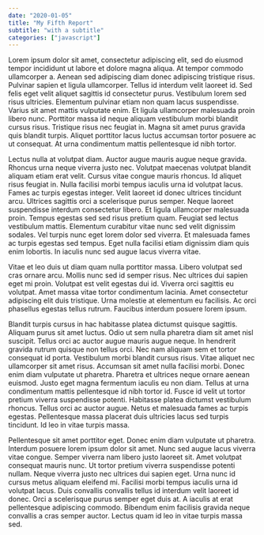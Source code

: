 ```yaml
---
date: "2020-01-05"
title: "My Fifth Report"
subtitle: "with a subtitle"
categories: ["javascript"]
---
```


Lorem ipsum dolor sit amet, consectetur adipiscing elit, sed do eiusmod tempor incididunt ut labore et dolore magna aliqua. At tempor commodo ullamcorper a. Aenean sed adipiscing diam donec adipiscing tristique risus. Pulvinar sapien et ligula ullamcorper. Tellus id interdum velit laoreet id. Sed felis eget velit aliquet sagittis id consectetur purus. Vestibulum lorem sed risus ultricies. Elementum pulvinar etiam non quam lacus suspendisse. Varius sit amet mattis vulputate enim. Et ligula ullamcorper malesuada proin libero nunc. Porttitor massa id neque aliquam vestibulum morbi blandit cursus risus. Tristique risus nec feugiat in. Magna sit amet purus gravida quis blandit turpis. Aliquet porttitor lacus luctus accumsan tortor posuere ac ut consequat. At urna condimentum mattis pellentesque id nibh tortor.

Lectus nulla at volutpat diam. Auctor augue mauris augue neque gravida. Rhoncus urna neque viverra justo nec. Volutpat maecenas volutpat blandit aliquam etiam erat velit. Cursus vitae congue mauris rhoncus. Id aliquet risus feugiat in. Nulla facilisi morbi tempus iaculis urna id volutpat lacus. Fames ac turpis egestas integer. Velit laoreet id donec ultrices tincidunt arcu. Ultrices sagittis orci a scelerisque purus semper. Neque laoreet suspendisse interdum consectetur libero. Et ligula ullamcorper malesuada proin. Tempus egestas sed sed risus pretium quam. Feugiat sed lectus vestibulum mattis. Elementum curabitur vitae nunc sed velit dignissim sodales. Vel turpis nunc eget lorem dolor sed viverra. Et malesuada fames ac turpis egestas sed tempus. Eget nulla facilisi etiam dignissim diam quis enim lobortis. In iaculis nunc sed augue lacus viverra vitae.

Vitae et leo duis ut diam quam nulla porttitor massa. Libero volutpat sed cras ornare arcu. Mollis nunc sed id semper risus. Nec ultrices dui sapien eget mi proin. Volutpat est velit egestas dui id. Viverra orci sagittis eu volutpat. Amet massa vitae tortor condimentum lacinia. Amet consectetur adipiscing elit duis tristique. Urna molestie at elementum eu facilisis. Ac orci phasellus egestas tellus rutrum. Faucibus interdum posuere lorem ipsum.

Blandit turpis cursus in hac habitasse platea dictumst quisque sagittis. Aliquam purus sit amet luctus. Odio ut sem nulla pharetra diam sit amet nisl suscipit. Tellus orci ac auctor augue mauris augue neque. In hendrerit gravida rutrum quisque non tellus orci. Nec nam aliquam sem et tortor consequat id porta. Vestibulum morbi blandit cursus risus. Vitae aliquet nec ullamcorper sit amet risus. Accumsan sit amet nulla facilisi morbi. Donec enim diam vulputate ut pharetra. Pharetra et ultrices neque ornare aenean euismod. Justo eget magna fermentum iaculis eu non diam. Tellus at urna condimentum mattis pellentesque id nibh tortor id. Fusce id velit ut tortor pretium viverra suspendisse potenti. Habitasse platea dictumst vestibulum rhoncus. Tellus orci ac auctor augue. Netus et malesuada fames ac turpis egestas. Pellentesque massa placerat duis ultricies lacus sed turpis tincidunt. Id leo in vitae turpis massa.

Pellentesque sit amet porttitor eget. Donec enim diam vulputate ut pharetra. Interdum posuere lorem ipsum dolor sit amet. Nunc sed augue lacus viverra vitae congue. Semper viverra nam libero justo laoreet sit. Amet volutpat consequat mauris nunc. Ut tortor pretium viverra suspendisse potenti nullam. Neque viverra justo nec ultrices dui sapien eget. Urna nunc id cursus metus aliquam eleifend mi. Facilisi morbi tempus iaculis urna id volutpat lacus. Duis convallis convallis tellus id interdum velit laoreet id donec. Orci a scelerisque purus semper eget duis at. A iaculis at erat pellentesque adipiscing commodo. Bibendum enim facilisis gravida neque convallis a cras semper auctor. Lectus quam id leo in vitae turpis massa sed.
